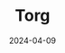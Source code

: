 ---  
layout: startup_page  
title: "Torg"  
id: "usetorg.com"  
permalink: "/torgusetorg.com04092024/"  
website: "https://usetorg.com/"  
funding_round: "Seed"  
funding_amount: "€2.7M"  
investors: "Connect Ventures, FoodLabs, Sondo, Ventures Together, Sameer Singh, Jonas Meynert"  
about: "Torg is a B2B platform connecting suppliers of food service products with buyers. It uses machine learning to improve supplier discovery, communication, negotiation, and financing. The platform aims to create a more efficient and transparent supply chain for private label food and beverage products."  
markets: "Food Service, B2B, Private Label, AI, Machine Learning, Food & Beverage, Procurement, Sourcing, Foodservice"  
hq: "Berlin, Berlin, Germany"  
founded_year: "2022"  
linkedin: "https://www.linkedin.com/company/torg-gmbh/"  
twitter: ""  
instagram: ""  
facebook: ""  
crunchbase: "https://www.crunchbase.com/organization/torg"  
pitchbook: "https://pitchbook.com/profiles/company/512979-76"  

date_display: "09-Apr-2024"  
date: "2024-04-09"

# SEO Optimization  
meta_title: "Torg - Seed Funding (€2.7M)"  
meta_description: "Torg, Torg is a B2B platform connecting suppliers of food service products with buyers. It uses machine learning to improve supplier discovery, communicatio..."  
meta_keywords: "Torg, Food Service, B2B, Private Label, AI, Machine Learning, Food & Beverage, Procurement, Sourcing, Foodservice, Seed funding"  
canonical_url: "https://startup.projectstartups.com/torgusetorg.com04092024/"  
---